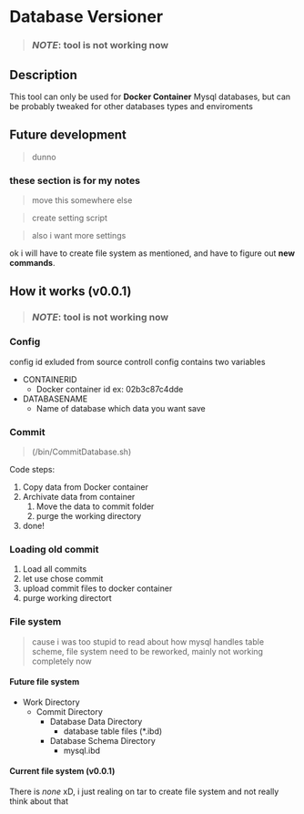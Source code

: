 # Database Versioner

> ### *NOTE*: tool is not working now

## Description
This tool can only be used for **Docker Container** Mysql databases,
but can be probably tweaked for other databases types and enviroments

## Future development
> dunno
### these section is for my **notes**
> move this somewhere else

> create setting script

> also i want more settings

ok i will have to create file system as mentioned, and have to figure out **new commands**.


## How it works (v0.0.1)
> ### *NOTE*: tool is not working now

### Config

config id exluded from source controll
config contains two variables
* CONTAINERID
  * Docker container id ex: 02b3c87c4dde
* DATABASENAME 
  * Name of database which data you want save 

### Commit 
> (/bin/CommitDatabase.sh)

Code steps:

1. Copy data from Docker container
1. Archivate data from container
   1. Move the data to commit folder
   1. purge the working directory
1. done!
 
### Loading old commit

1. Load all commits
2. let use chose commit
3. upload commit files to docker container
4. purge working directort 

### File system
> cause i was too stupid to read about how mysql handles table scheme, file system need to be reworked, mainly not working completely now

#### Future file system
* Work Directory
  * Commit Directory
    * Database Data Directory
      * database table files (*.ibd) 
    * Database Schema Directory
      * mysql.ibd 
#### Current file system (v0.0.1)
There is *none* xD, i just realing on tar to create file system and not really think about that
